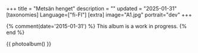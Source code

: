 +++
title = "Metsän henget"
description = ""
updated = "2025-01-31"
[taxonomies]
Language=["fi-FI"]
[extra]
image="A1.jpg"
portrait="dev"
+++

{% comment(date='2015-01-31') %}
This album is a work in progress.
{% end %}

{{
  photoalbum()
}}